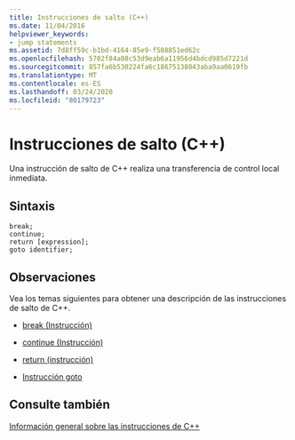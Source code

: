 ```yaml
---
title: Instrucciones de salto (C++)
ms.date: 11/04/2016
helpviewer_keywords:
- jump statements
ms.assetid: 7d8ff59c-b1bd-4164-85e9-f508851ed62c
ms.openlocfilehash: 5702f84a08c53d9eab6a11956d4bdcd985d7221d
ms.sourcegitcommit: 857fa6b530224fa6c18675138043aba9aa0619fb
ms.translationtype: MT
ms.contentlocale: es-ES
ms.lasthandoff: 03/24/2020
ms.locfileid: "80179723"
---
```

# <a name="jump-statements-c"></a>Instrucciones de salto (C++)

Una instrucción de salto de C++ realiza una transferencia de control local inmediata.

## <a name="syntax"></a>Sintaxis

```
break;
continue;
return [expression];
goto identifier;
```

## <a name="remarks"></a>Observaciones

Vea los temas siguientes para obtener una descripción de las instrucciones de salto de C++.

- [break (Instrucción)](../cpp/break-statement-cpp.md)

- [continue (Instrucción)](../cpp/continue-statement-cpp.md)

- [return (instrucción)](../cpp/return-statement-cpp.md)

- [Instrucción goto](../cpp/goto-statement-cpp.md)

## <a name="see-also"></a>Consulte también

[Información general sobre las instrucciones de C++](../cpp/overview-of-cpp-statements.md)
